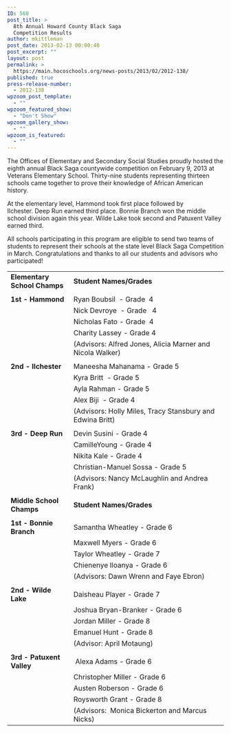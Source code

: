 ```yaml
---
ID: 560
post_title: >
  8th Annual Howard County Black Saga
  Competition Results
author: mkittleman
post_date: 2013-02-13 00:00:40
post_excerpt: ""
layout: post
permalink: >
  https://main.hocoschools.org/news-posts/2013/02/2012-138/
published: true
press-release-number:
  - 2012-138
wpzoom_post_template:
  - ""
wpzoom_featured_show:
  - "Don't Show"
wpzoom_gallery_show:
  - ""
wpzoom_is_featured:
  - ""
---
```

The Offices of Elementary and Secondary Social Studies proudly hosted the eighth annual Black Saga countywide competition on February 9, 2013 at Veterans Elementary School. Thirty-nine students representing thirteen schools came together to prove their knowledge of African American history.

At the elementary level, Hammond took first place followed by Ilchester. Deep Run earned third place. Bonnie Branch won the middle school division again this year. Wilde Lake took second and Patuxent Valley earned third.

All schools participating in this program are eligible to send two teams of students to represent their schools at the state level Black Saga Competition in March. Congratulations and thanks to all our students and advisors who participated!
<table width="100%" border="0" cellspacing="0" cellpadding="0">
<tbody>
<tr>
<td width="29%"><strong>Elementary School Champs</strong></td>
<td width="71%"><strong>Student Names/Grades</strong></td>
</tr>
<tr>
<td></td>
<td></td>
</tr>
<tr>
<td><strong>1st - Hammond</strong></td>
<td>Ryan Boubsil  - Grade  4</td>
</tr>
<tr>
<td></td>
<td>Nick Devroye  - Grade   4</td>
</tr>
<tr>
<td></td>
<td>Nicholas Fato - Grade  4</td>
</tr>
<tr>
<td></td>
<td>Charity Lassey - Grade 4</td>
</tr>
<tr>
<td></td>
<td>(Advisors: Alfred Jones, Alicia Marner and Nicola Walker)</td>
</tr>
<tr>
<td></td>
<td></td>
</tr>
<tr>
<td><strong>2nd - Ilchester</strong></td>
<td>Maneesha Mahanama - Grade 5</td>
</tr>
<tr>
<td></td>
<td>Kyra Britt  - Grade 5</td>
</tr>
<tr>
<td></td>
<td>Ayla Rahman - Grade 5</td>
</tr>
<tr>
<td></td>
<td>Alex Biji  - Grade 4</td>
</tr>
<tr>
<td></td>
<td>(Advisors: Holly Miles, Tracy Stansbury and Edwina Britt)</td>
</tr>
<tr>
<td></td>
<td></td>
</tr>
<tr>
<td><strong>3rd - Deep Run</strong></td>
<td>Devin Susini - Grade 4</td>
</tr>
<tr>
<td></td>
<td>CamilleYoung - Grade 4</td>
</tr>
<tr>
<td></td>
<td>Nikita Kale - Grade 4</td>
</tr>
<tr>
<td></td>
<td>Christian-Manuel Sossa - Grade 5</td>
</tr>
<tr>
<td></td>
<td>(Advisors: Nancy McLaughlin and Andrea Frank)</td>
</tr>
<tr>
<td></td>
<td></td>
</tr>
<tr>
<td><strong>Middle School Champs</strong></td>
<td><strong>Student Names/Grades</strong></td>
</tr>
<tr>
<td></td>
<td></td>
</tr>
<tr>
<td><strong>1st - Bonnie Branch</strong></td>
<td>Samantha Wheatley - Grade 6</td>
</tr>
<tr>
<td></td>
<td>Maxwell Myers - Grade 6</td>
</tr>
<tr>
<td></td>
<td>Taylor Wheatley - Grade 7</td>
</tr>
<tr>
<td></td>
<td>Chienenye Iloanya - Grade 6</td>
</tr>
<tr>
<td></td>
<td>(Advisors: Dawn Wrenn and Faye Ebron)</td>
</tr>
<tr>
<td></td>
<td></td>
</tr>
<tr>
<td><strong>2nd - Wilde Lake</strong></td>
<td>Daisheau Player - Grade 7</td>
</tr>
<tr>
<td></td>
<td>Joshua Bryan-Branker - Grade 6</td>
</tr>
<tr>
<td></td>
<td>Jordan Miller - Grade 8</td>
</tr>
<tr>
<td></td>
<td>Emanuel Hunt - Grade 8</td>
</tr>
<tr>
<td></td>
<td>(Advisor: April Motaung)</td>
</tr>
<tr>
<td></td>
<td></td>
</tr>
<tr>
<td><strong>3rd - Patuxent Valley</strong></td>
<td> Alexa Adams - Grade 6</td>
</tr>
<tr>
<td></td>
<td>Christopher Miller - Grade 6</td>
</tr>
<tr>
<td></td>
<td>Austen Roberson - Grade 6</td>
</tr>
<tr>
<td></td>
<td>Roysworth Grant - Grade 8</td>
</tr>
<tr>
<td></td>
<td>(Advisors:  Monica Bickerton and Marcus Nicks)</td>
</tr>
</tbody>
</table>